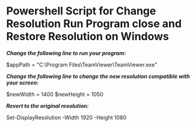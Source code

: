 # Powershell Script for Change Resolution Run Program close and Restore Resolution on Windows

**_Change the following line to run your program:_**

$appPath = "C:\Program Files\TeamViewer\TeamViewer.exe"

**_Change the following line to change the new resolution compatible with your screen:_**

$newWidth = 1400
$newHeight = 1050

**_Revert to the original resolution:_**

Set-DisplayResolution -Width 1920 -Height 1080
